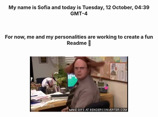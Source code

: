


<div align="center">
<h3 >My name is Sofia and today is Tuesday, 12 October, 04:39 GMT-4</h3><br>
<h3 >For now, me and my personalities are working to create a fun Readme 👋
</h3><br>
<img src='img/dwight.gif' alt='working...'/>
</div>
